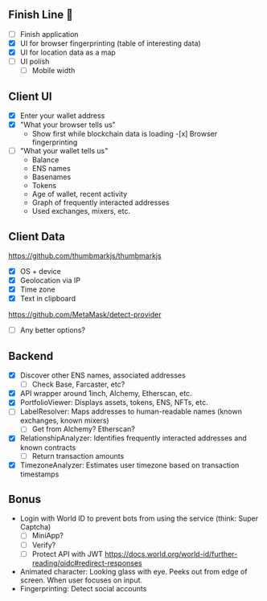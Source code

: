 ## Finish Line 🏁

- [ ] Finish application
- [x] UI for browser fingerprinting (table of interesting data)
- [x] UI for location data as a map
- [ ] UI polish
  - [ ] Mobile width

## Client UI

- [x] Enter your wallet address
- [x] "What your browser tells us"
  - Show first while blockchain data is loading -[x] Browser fingerprinting
- [ ] "What your wallet tells us"
  - Balance
  - ENS names
  - Basenames
  - Tokens
  - Age of wallet, recent activity
  - Graph of frequently interacted addresses
  - Used exchanges, mixers, etc.

## Client Data

https://github.com/thumbmarkjs/thumbmarkjs

- [x] OS + device
- [x] Geolocation via IP
- [x] Time zone
- [x] Text in clipboard

https://github.com/MetaMask/detect-provider

- [ ] Any better options?

## Backend

- [x] Discover other ENS names, associated addresses
  - [ ] Check Base, Farcaster, etc?
- [x] API wrapper around 1inch, Alchemy, Etherscan, etc.
- [x] PortfolioViewer: Displays assets, tokens, ENS, NFTs, etc.
- [ ] LabelResolver: Maps addresses to human-readable names (known exchanges, known mixers)
  - [ ] Get from Alchemy? Etherscan?
- [x] RelationshipAnalyzer: Identifies frequently interacted addresses and known contracts
  - [ ] Return transaction amounts
- [x] TimezoneAnalyzer: Estimates user timezone based on transaction timestamps

## Bonus

- Login with World ID to prevent bots from using the service (think: Super Captcha)
  - [ ] MiniApp?
  - [ ] Verify?
  - [ ] Protect API with JWT https://docs.world.org/world-id/further-reading/oidc#redirect-responses
- Animated character: Looking glass with eye. Peeks out from edge of screen. When user focuses on input.
- Fingerprinting: Detect social accounts

